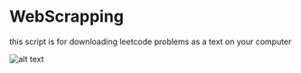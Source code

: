 # WebScrapping
this script is for downloading leetcode problems as a text on your computer 

![alt text](https://github.com/MohamedSamehMohamed/WebScrapping/tree/main/get%20leetcode%20problems/blob/[main]/Capture.PNG?raw=true)
